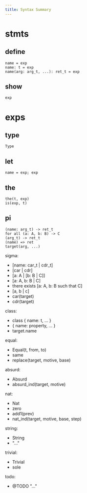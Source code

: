 ```yaml
---
title: Syntax Summary
---
```


# stmts

## define

``` cicada impression
name = exp
name: t = exp
name(arg: arg_t, ...): ret_t = exp
```

## show

``` cicada impression
exp
```

# exps

## type

``` cicada impression
Type
```

## let

``` cicada impression
name = exp; exp
```

## the

``` cicada impression
the(t, exp)
is(exp, t)
```

## pi

``` cicada impression
(name: arg_t) -> ret_t
for all (a: A, b: B) -> C
(arg_t) -> ret_t
(name) => ret
target(arg, ...)
```

sigma:
- [name: car_t | cdr_t]
- [car | cdr]
- [a: A | [b: B | C]]
- [a: A, b: B | C]
- there exists [a: A, b: B such that C]
- [a, b | c]
- car(target)
- cdr(target)

class:
- class { name: t, ... }
- { name: property, ... }
- target.name

equal:
- Equal(t, from, to)
- same
- replace(target, motive, base)

absurd:
- Absurd
- absurd_ind(target, motive)

nat:
- Nat
- zero
- add1(prev)
- nat_ind(target, motive, base, step)

string:
- String
- "..."

trivial:
- Trivial
- sole

todo:
- @TODO "..."
